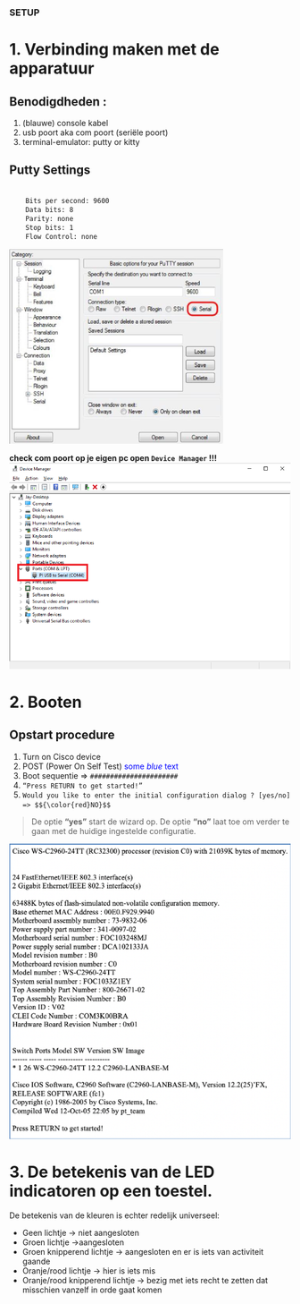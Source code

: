 ###  SETUP

# 1. Verbinding maken met de apparatuur

## Benodigdheden :
1. (blauwe) console kabel
2. usb poort aka com poort (seriële poort)
3. terminal-emulator: putty or kitty

## Putty Settings

```

    Bits per second: 9600
    Data bits: 8
    Parity: none
    Stop bits: 1
    Flow Control: none

```
![Putty settings](./images/puttySession.png)


**check com poort op je eigen pc open ```Device Manager``` !!!**
![Port settings](./images/comPort.png)

# 2. Booten

## Opstart procedure
1. Turn on Cisco device
2. POST (Power On Self Test) <span style="color:blue">some *blue* text</span>
3. Boot sequentie => ``` ######################  ```
4. ``` “Press RETURN to get started!” ``` 
5. ``` Would you like to enter the initial configuration dialog ? [yes/no]  => $${\color{red}NO}$$ ``` 
> De optie **“yes”** start de wizard op.
> De optie **“no”** laat toe om verder te gaan met de huidige ingestelde configuratie.

![booting ](./images/boot.png)

# 3. De betekenis van de LED indicatoren op een toestel.

De betekenis van de kleuren is echter redelijk universeel:
- Geen lichtje → niet aangesloten
- Groen lichtje →aangesloten
- Groen knipperend lichtje → aangesloten en er is iets van activiteit gaande
- Oranje/rood lichtje → hier is iets mis
- Oranje/rood knipperend lichtje → bezig met iets recht te zetten dat misschien vanzelf in orde gaat komen
